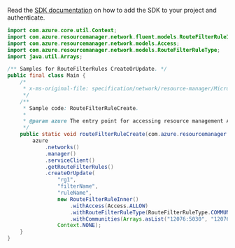 Read the [SDK documentation](https://github.com/Azure/azure-sdk-for-java/blob/azure-resourcemanager_2.14.0/sdk/resourcemanager/azure-resourcemanager/README.md) on how to add the SDK to your project and authenticate.

```java
import com.azure.core.util.Context;
import com.azure.resourcemanager.network.fluent.models.RouteFilterRuleInner;
import com.azure.resourcemanager.network.models.Access;
import com.azure.resourcemanager.network.models.RouteFilterRuleType;
import java.util.Arrays;

/** Samples for RouteFilterRules CreateOrUpdate. */
public final class Main {
    /*
     * x-ms-original-file: specification/network/resource-manager/Microsoft.Network/stable/2021-05-01/examples/RouteFilterRuleCreate.json
     */
    /**
     * Sample code: RouteFilterRuleCreate.
     *
     * @param azure The entry point for accessing resource management APIs in Azure.
     */
    public static void routeFilterRuleCreate(com.azure.resourcemanager.AzureResourceManager azure) {
        azure
            .networks()
            .manager()
            .serviceClient()
            .getRouteFilterRules()
            .createOrUpdate(
                "rg1",
                "filterName",
                "ruleName",
                new RouteFilterRuleInner()
                    .withAccess(Access.ALLOW)
                    .withRouteFilterRuleType(RouteFilterRuleType.COMMUNITY)
                    .withCommunities(Arrays.asList("12076:5030", "12076:5040")),
                Context.NONE);
    }
}
```
